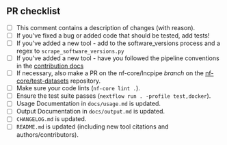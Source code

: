 <!--
# nf-core/lncpipe pull request

Many thanks for contributing to nf-core/lncpipe!

Please fill in the appropriate checklist below (delete whatever is not relevant).
These are the most common things requested on pull requests (PRs).

Remember that PRs should be made against the dev branch, unless you're preparing a pipeline release.

Learn more about contributing: [CONTRIBUTING.md](https://github.com/nf-core/lncpipe/tree/master/.github/CONTRIBUTING.md)
-->

## PR checklist

- [ ] This comment contains a description of changes (with reason).
- [ ] If you've fixed a bug or added code that should be tested, add tests!
 - [ ] If you've added a new tool - add to the software_versions process and a regex to `scrape_software_versions.py`
 - [ ] If you've added a new tool - have you followed the pipeline conventions in the [contribution docs](https://github.com/nf-core/lncpipe/tree/master/.github/CONTRIBUTING.md)
 - [ ] If necessary, also make a PR on the nf-core/lncpipe _branch_ on the [nf-core/test-datasets](https://github.com/nf-core/test-datasets) repository.
- [ ] Make sure your code lints (`nf-core lint .`).
- [ ] Ensure the test suite passes (`nextflow run . -profile test,docker`).
- [ ] Usage Documentation in `docs/usage.md` is updated.
- [ ] Output Documentation in `docs/output.md` is updated.
- [ ] `CHANGELOG.md` is updated.
- [ ] `README.md` is updated (including new tool citations and authors/contributors).
